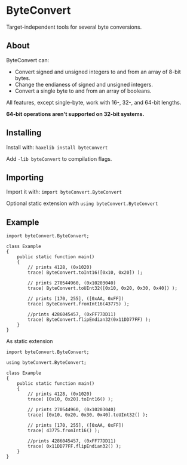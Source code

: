 # ByteConvert
Target-independent tools for several byte conversions.

## About

ByteConvert can:
- Convert signed and unsigned integers to and from an array of 8-bit bytes.
- Change the endianess of signed and unsigned integers.
- Convert a single byte to and from an array of booleans.

All features, except single-byte, work with 16-, 32-, and 64-bit lengths.

**64-bit operations aren't supported on 32-bit systems.**

## Installing

Install with: `haxelib install byteConvert`

Add `-lib byteConvert` to compilation flags.

## Importing

Import it with: `import byteConvert.ByteConvert`

Optional static extension with `using byteConvert.ByteConvert`

## Example
```
import byteConvert.ByteConvert;

class Example
{
    public static function main()
    {
        // prints 4128, (0x1020)
        trace( ByteConvert.toInt16([0x10, 0x20]) );
        
        // prints 270544960, (0x10203040)
        trace( ByteConvert.toUInt32([0x10, 0x20, 0x30, 0x40]) );
        
        // prints [170, 255], ([0xAA, 0xFF])
        trace( ByteConvert.fromInt16(43775) );
        
        //prints 4286045457, (0xFF77DD11)
        trace( ByteConvert.flipEndian32(0x11DD77FF) );
    }
}
```

As static extension
```
import byteConvert.ByteConvert;

using byteConvert.ByteConvert;

class Example
{
    public static function main()
    {
        // prints 4128, (0x1020)
        trace( [0x10, 0x20].toInt16() );
        
        // prints 270544960, (0x10203040)
        trace( [0x10, 0x20, 0x30, 0x40].toUInt32() );
        
        // prints [170, 255], ([0xAA, 0xFF])
        trace( 43775.fromInt16() );
        
        //prints 4286045457, (0xFF77DD11)
        trace( 0x11DD77FF.flipEndian32() );
    }
}
```
